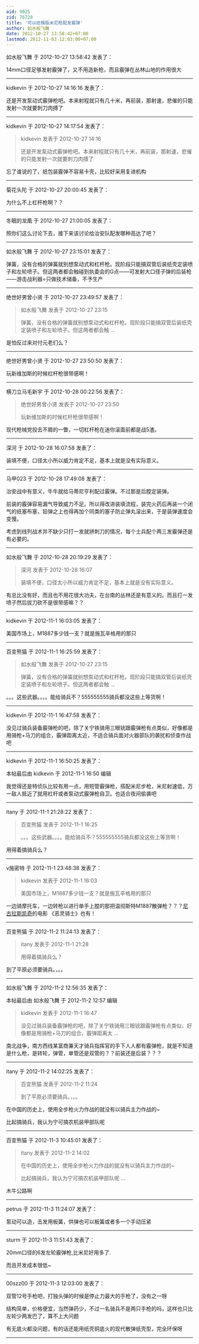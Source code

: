 ```yaml
---
aid: 9025
zid: 76720
title: '可以给猴版米尼枪配发霰弹'
author: 如水般飞舞
date: 2012-10-27 13:58:42+07:00
lastmod: 2012-11-03 12:03:00+07:00
---
```


如水般飞舞 于 2012-10-27 13:58:42 发表了：

14mm口径足够发射霰弹了，又不用造新枪，而且霰弹在丛林山地的作用很大

---------

kidkevin 于 2012-10-27 14:16:16 发表了：

还是开发泵动式霰弹枪吧。本来射程就只有几十米，再前装，那射速，悲催的只能发射一次就要刺刀肉搏了

---------

kidkevin 于 2012-10-27 14:17:54 发表了：

> kidkevin 发表于 2012-10-27 14:16
> 
> 还是开发泵动式霰弹枪吧。本来射程就只有几十米，再前装，那射速，悲催的只能发射一次就要刺刀肉搏了



忘了谁说的了，纸包装霰弹不容易卡壳，比较好采用复进机构

---------

菊花头陀 于 2012-10-27 20:00:45 发表了：

为什么不上杠杆枪啊？？

---------

冬眠的龙凰 于 2012-10-27 21:00:05 发表了：

照你们这么讨论下去，接下来该讨论给治安队配发哪种高达了吧？

---------

如水般飞舞 于 2012-10-27 23:15:01 发表了：

弹簧，没有合格的弹簧就别想泵动式和杠杆枪。现阶段只能搞双管后装纸壳定装喷子和左轮喷子。但这两者都会触碰到执委会的G点——可发射大口径子弹的后装枪——游击战利器=只做技术储备，不予生产

---------

绝世好男曾小贤 于 2012-10-27 23:49:57 发表了：

> 如水般飞舞 发表于 2012-10-27 23:15
> 
> 弹簧，没有合格的弹簧就别想泵动式和杠杆枪。现阶段只能搞双管后装纸壳定装喷子和左轮喷子。但这两者都会触 ...



是怕反过来对付元老们么？

---------

绝世好男曾小贤 于 2012-10-27 23:50:50 发表了：

玩新维加斯的时候杠杆枪很带感啊！

---------

横刀立马毛新宇 于 2012-10-28 00:22:56 发表了：

> 绝世好男曾小贤 发表于 2012-10-27 23:50
> 
> 玩新维加斯的时候杠杆枪很带感啊！



现代枪械党投去不屑的一瞥，一切杠杆枪在迷你滚面前都是战5渣。

---------

深河 于 2012-10-28 16:07:58 发表了：

装填不便，口径太小所以威力肯定不足，基本上就是没有实际意义。

---------

马甲023 于 2012-10-28 17:49:08 发表了：

治安战中有意义，牛牛就给马蒂尼亨利配过霰弹。不过那是后膛定装弹。

前装的霰弹容易漏气导致威力不足。所以得改进装填流程，装完火药后再装一个闭气的纸塞布塞，铅弹之上也得再加个同类的塞子防止弹丸滚出来，于是装弹速度会变慢。

考虑到线列战术并不缺少只打一发就拼刺刀的情况，每个士兵配个两三发霰弹还是有必要的。

---------

如水般飞舞 于 2012-10-28 20:19:29 发表了：

> 深河 发表于 2012-10-28 16:07
> 
> 装填不便，口径太小所以威力肯定不足，基本上就是没有实际意义。



有总比没有好，而且也不用花很大功夫，在台南的丛林还是有意义的。而且打一发喷子然后拔刀砍不是很带感嘛？？

---------

kidkevin 于 2012-11-1 16:03:05 发表了：

美国市场上，M1887多少钱一支？就是施瓦辛格用的那只

---------

百变熊猫 于 2012-11-1 16:25:59 发表了：

> 如水般飞舞 发表于 2012-10-27 23:15
> 
> 弹簧，没有合格的弹簧就别想泵动式和杠杆枪。现阶段只能搞双管后装纸壳定装喷子和左轮喷子。但这两者都会触 ...



。。。这些武器。。。。能给骑兵不？555555555骑兵都没这些上等货啊！

---------

kidkevin 于 2012-11-1 16:47:58 发表了：

没见过骑兵装备霰弹枪的吧，除了关宁铁骑用三眼铳跟霰弹枪有点类似，好像都是用骑枪+马刀的组合，霰弹距离太近，不适合骑兵面对火器部队的袭扰和侦查作战吧

---------

kidkevin 于 2012-11-1 16:50:25 发表了：

本帖最后由 kidkevin 于 2012-11-1 16:50 编辑 

我觉得还是特侦队比较有用一点，用短管霰弹枪，搭配米尼步枪，米尼射速低，万一敌人抵近了就用杠杆或者泵动式霰弹枪自卫。也适合夜间偷袭吧

---------

itany 于 2012-11-1 21:28:22 发表了：

> 百变熊猫 发表于 2012-11-1 16:25
> 
> 。。。这些武器。。。。能给骑兵不？555555555骑兵都没这些上等货啊！



用得着搞骑兵么？

---------

v施密特 于 2012-11-1 23:48:38 发表了：

> kidkevin 发表于 2012-11-1 16:03
> 
> 美国市场上，M1887多少钱一支？就是施瓦辛格用的那只



一边骑摩托车，一边转枪以进行单手上膛的那把温彻斯特M1887散弹枪？？？[尼古拉斯凯奇](http://baike.baidu.com/view/21553.htm)的电影 《恶灵骑士》也有！

---------

百变熊猫 于 2012-11-2 11:24:13 发表了：

> itany 发表于 2012-11-1 21:28
> 
> 用得着搞骑兵么？



到了平原必须要骑兵。，。。

---------

如水般飞舞 于 2012-11-2 12:56:35 发表了：

本帖最后由 如水般飞舞 于 2012-11-2 12:57 编辑 


> 
> kidkevin 发表于 2012-11-1 16:47
> 
> 没见过骑兵装备霰弹枪的吧，除了关宁铁骑用三眼铳跟霰弹枪有点类似，好像都是用骑枪+马刀的组合，霰弹距离太 ...



南北战争，南方西线某富商兼天才骑兵指挥官的手下人人都有霰弹枪，就是不知道是什么枪，是转轮，弹管，单管还是双管的？？前装还是后装？？？

---------

itany 于 2012-11-2 14:02:25 发表了：

> 百变熊猫 发表于 2012-11-2 11:24
> 
> 到了平原必须要骑兵。，。。



在中国的历史上，使用全步枪火力作战的就没有以骑兵主力作战的~

比起搞骑兵，我认为宁可搞农机装甲部队呢

---------

百变熊猫 于 2012-11-3 10:45:01 发表了：

> itany 发表于 2012-11-2 14:02
> 
> 在中国的历史上，使用全步枪火力作战的就没有以骑兵主力作战的~
> 
> 比起搞骑兵，我认为宁可搞农机装甲部队呢 ...



木牛公路啊

---------

petrus 于 2012-11-3 11:24:07 发表了：

泵动可以造，击发用板簧，供弹也可以板簧或者多一个手动压紧

---------

sturm 于 2012-11-3 11:51:43 发表了：

20mm口径的6发左轮霰弹枪,比米尼好用多了.

而且开发成本很低~

---------

00szz00 于 2012-11-3 12:03:00 发表了：

双管12号手枪吧，打独头弹的时候是停止力最大的手枪了，没有之一呀

结构简单，价格便宜，当然弹药少，不过一名骑兵不是两只手枪的吗，这样也只比左轮少两发巴了，算不上大问题

有无底火都没问题，有的话还能用纸壳铜底火的现代散弹纸壳型，完全环保呀

---------

